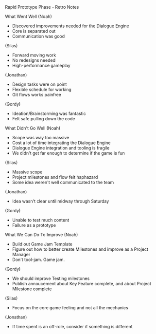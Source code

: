 Rapid Prototype Phase - Retro Notes

What Went Well 
(Noah)
- Discovered improvements needed for the Dialogue Engine
- Core is separated out
- Communication was good

(Silas)
- Forward moving work
- No redesigns needed
- High-performance gameplay

(Jonathan)
- Design tasks were on point
- Flexible schedule for working
- Git flows works painfree

(Gordy)
- Ideation/Brainstorming was fantastic
- Felt safe pulling down the code


What Didn't Go Well
(Noah)
- Scope was way too massive
- Cost a lot of time integrating the Dialogue Engine
- Dialogue Engine integration and tooling is fragile
- We didn't get far enough to determine if the game is fun

(Silas)
- Massive scope
- Project milestones and flow felt haphazard
- Some idea weren't well communicated to the team

(Jonathan)
- Idea wasn't clear until midway through Saturday

(Gordy)
- Unable to test much content
- Failure as a prototype


What We Can Do To Improve
(Noah)
- Build out Game Jam Template
- Figure out how to better create Milestones and improve as a Project Manager
- Don't tool-jam. Game jam. 

(Gordy)
- We should improve Testing milestones
- Publish annoucement about Key Feature complete, and about Project Milestone complete

(Silas)
- Focus on the core game feeling and not all the mechanics

(Jonathan)
- If time spent is an off-role, consider if something is different
